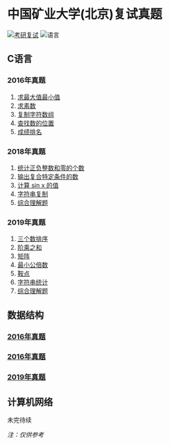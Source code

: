 # 中国矿业大学(北京)复试真题
[![考研复试](https://img.shields.io/badge/考研复试-中国矿业大学(北京)-brightgreen.svg)](https://github.com/Jobcady/fushi)
![语言](https://img.shields.io/badge/language-C-brightgreen.svg)
## C语言
### 2016年真题
1. [求最大值最小值](2016/C/1.c)
2. [求素数](2016/C/2.c)
3. [复制字符数组](2016/C/3.c)
4. [查找数的位置](2016/C/4.c)
5. [成绩排名](2016/C/5.c)
### 2018年真题
1. [统计正负整数和零的个数](2018/C语言/1.c)
2. [输出复合特定条件的数](2018/C语言/2.c)
3. [计算 sin x 的值](2018/C语言/3.c)
4. [字符串复制](2018/C语言/4.c)
5. [综合理解题](2018/C语言/5.md)
### 2019年真题
1. [三个数排序](2019/C语言/1_1.c)
2. [阶乘之和](2019/C语言/1_2.c)
3. [矩阵](2019/C语言/2_1.c)
4. [最小公倍数](2019/C语言/3_1.c)
5. [鞍点](2019/C语言/3_2.c)
6. [字符串统计](2019/C语言/4.c)
7. [综合理解题](2019/C语言/5.md)
## 数据结构
### [2016年真题](2016/数据结构/2016_ds.md)
### [2016年真题](2018/数据结构/2018_ds.md)
### [2019年真题](2019/数据结构/2019_ds.md)
## 计算机网络

未完待续  


*注：仅供参考*